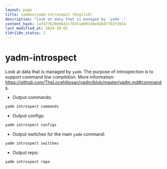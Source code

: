 ```yaml
---
layout: page
title: common/yadm-introsepct (English)
description: "Look at data that is managed by `yadm`."
content_hash: 1af477629dd642c765fae091d4e926d7703f3934
last_modified_at: 2024-10-02
tldri18n_status: 2
---
```

# yadm-introspect

Look at data that is managed by `yadm`.
The purpose of introspection is to support command line completion.
More information: <https://github.com/TheLocehiliosan/yadm/blob/master/yadm.md#commands>.

- Output commands:

`yadm introspect commands`

- Output configs:

`yadm introspect configs`

- Output switches for the main `yadm` command:

`yadm introspect switches`

- Output repo:

`yadm introspect repo`

